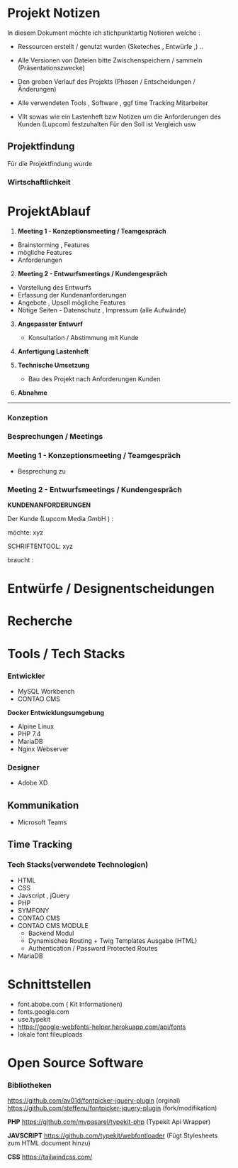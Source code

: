 # Projekt Notizen

In diesem Dokument möchte ich stichpunktartig Notieren
welche :
- Ressourcen erstellt / genutzt wurden
  (Sketeches , Entwürfe ,) ..

- Alle Versionen von Dateien bitte Zwischenspeichern / sammeln
  (Präsentationszwecke)

- Den groben Verlauf des Projekts
  (Phasen / Entscheidungen / Änderungen)

- Alle verwendeten Tools , Software , ggf time Tracking
  Mitarbeiter

- Vllt sowas wie ein Lastenheft bzw Notizen
  um die Anforderungen des Kunden (Lupcom) festzuhalten
  Für den Soll ist Vergleich usw




## Projektfindung
Für die Projektfindung wurde

### Wirtschaftlichkeit


# ProjektAblauf
1. **Meeting 1 - Konzeptionsmeeting / Teamgespräch**
- Brainstorming , Features
- mögliche Features
- Anforderungen

2. **Meeting 2 - Entwurfsmeetings / Kundengespräch**
- Vorstellung des Entwurfs
- Erfassung der Kundenanforderungen
- Angebote , Upsell mögliche Features
- Nötige Seiten - Datenschutz , Impressum (alle Aufwände)

3. **Angepasster Entwurf**
   - Konsultation / Abstimmung mit Kunde

4. **Anfertigung Lastenheft**


5. **Technische Umsetzung**
    - Bau des Projekt nach Anforderungen Kunden


6. **Abnahme**

---

### Konzeption

### Besprechungen / Meetings

### Meeting 1 - Konzeptionsmeeting / Teamgespräch
- Besprechung zu

### Meeting 2 - Entwurfsmeetings / Kundengespräch

**KUNDENANFORDERUNGEN**

Der Kunde (Lupcom Media GmbH ) :

möchte:
xyz

SCHRIFTENTOOL:
xyz

braucht :

# Entwürfe / Designentscheidungen


# Recherche

# Tools / Tech Stacks

### Entwickler
- MySQL Workbench
- CONTAO CMS

**Docker Entwicklungsumgebung**
- Alpine Linux
- PHP 7.4
- MariaDB
- Nginx Webserver

### Designer
- Adobe XD


## Kommunikation
- Microsoft Teams

## Time Tracking


### Tech Stacks(verwendete Technologien)
- HTML
- CSS
- Javscript , jQuery
- PHP
- SYMFONY
- CONTAO CMS
- CONTAO CMS MODULE
    - Backend Modul
    - Dynamisches Routing + Twig Templates Ausgabe (HTML)
    - Authentication / Password Protected Routes
- MariaDB

# Schnittstellen
- font.abobe.com ( Kit Informationen)
- fonts.google.com
- use.typekit
- https://google-webfonts-helper.herokuapp.com/api/fonts
- lokale font fileuploads

# Open Source Software

### Bibliotheken
https://github.com/av01d/fontpicker-jquery-plugin (orginal)
https://github.com/steffenu/fontpicker-jquery-plugin (fork/modifikation)

**PHP**
https://github.com/mvpasarel/typekit-php (Typekit Api Wrapper)

**JAVSCRIPT**
https://github.com/typekit/webfontloader (Fügt Stylesheets zum HTML document hinzu)


**CSS**
https://tailwindcss.com/

